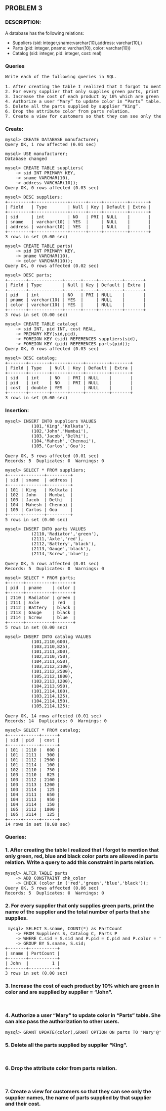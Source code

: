 ## PROBLEM 3
### DESCRIPTION:
A database has the following relations:

* Suppliers (sid: integer,sname:varchar(10),address: varchar(10),)
* Parts (pid: integer, pname: varchar(10), color: varchar(10))
* Catalog (sid: integer, pid: integer, cost: real)
 
 
### Queries

<pre>Write each of the following queries in SQL.
 
1. After creating the table I realized that I forgot to mention that only green, red, blue and black color parts are allowed in parts relation. Write a query to add this constraint in parts relation.
2. For every supplier that only supplies green parts, print the name of the supplier and the total number of parts that she supplies.
3. Increase the cost of each product by 10% which are green in color and are supplied by supplier = “John”.
4. Authorize a user “Mary” to update color in “Parts” table. She can also pass the authorization to other users.
5. Delete all the parts supplied by supplier “King”.
6. Drop the attribute color from parts relation.
7. Create a view for customers so that they can see only the supplier names, the name of parts supplied by that supplier and their cost.
</pre>

### Create:
<pre>
mysql> CREATE DATABASE manufacturer;
Query OK, 1 row affected (0.01 sec)
</pre>
<pre>
mysql> USE manufacturer;
Database changed
</pre>
<pre>
mysql> CREATE TABLE suppliers(
    -> sid INT PRIMARY KEY, 
    -> sname VARCHAR(10), 
    -> address VARCHAR(10));
Query OK, 0 rows affected (0.03 sec)
</pre>
<pre>
mysql> DESC suppliers;
+---------+-------------+------+-----+---------+-------+
| Field   | Type        | Null | Key | Default | Extra |
+---------+-------------+------+-----+---------+-------+
| sid     | int         | NO   | PRI | NULL    |       |
| sname   | varchar(10) | YES  |     | NULL    |       |
| address | varchar(10) | YES  |     | NULL    |       |
+---------+-------------+------+-----+---------+-------+
3 rows in set (0.00 sec)
</pre>
<pre>
mysql> CREATE TABLE parts(
    -> pid INT PRIMARY KEY, 
    -> pname VARCHAR(10), 
    -> color VARCHAR(10));
Query OK, 0 rows affected (0.02 sec)
</pre>
<pre>
mysql> DESC parts;
+-------+-------------+------+-----+---------+-------+
| Field | Type        | Null | Key | Default | Extra |
+-------+-------------+------+-----+---------+-------+
| pid   | int         | NO   | PRI | NULL    |       |
| pname | varchar(10) | YES  |     | NULL    |       |
| color | varchar(10) | YES  |     | NULL    |       |
+-------+-------------+------+-----+---------+-------+
3 rows in set (0.00 sec)
</pre>
<pre>
mysql> CREATE TABLE catalog(
    -> sid INT, pid INT, cost REAL, 
    -> PRIMARY KEY(sid,pid),
    -> FOREIGN KEY (sid) REFERENCES suppliers(sid),
    -> FOREIGN KEY (pid) REFERENCES parts(pid));
Query OK, 0 rows affected (0.03 sec)
</pre>
<pre>
mysql> DESC catalog;
+-------+--------+------+-----+---------+-------+
| Field | Type   | Null | Key | Default | Extra |
+-------+--------+------+-----+---------+-------+
| sid   | int    | NO   | PRI | NULL    |       |
| pid   | int    | NO   | PRI | NULL    |       |
| cost  | double | YES  |     | NULL    |       |
+-------+--------+------+-----+---------+-------+
3 rows in set (0.00 sec)
</pre>

### Insertion:

<pre>
mysql> INSERT INTO suppliers VALUES
          (101,'King','Kolkata'),
          (102,'John','Mumbai'),
          (103,'Jacob','Delhi'),
          (104,'Mahesh','Chennai'),
          (105,'Carlos','Goa');

Query OK, 5 rows affected (0.01 sec)
Records: 5  Duplicates: 0  Warnings: 0
</pre>
<pre>
mysql> SELECT * FROM suppliers;
+-----+--------+---------+
| sid | sname  | address |
+-----+--------+---------+
| 101 | King   | Kolkata |
| 102 | John   | Mumbai  |
| 103 | Jacob  | Delhi   |
| 104 | Mahesh | Chennai |
| 105 | Carlos | Goa     |
+-----+--------+---------+
5 rows in set (0.00 sec)
</pre>
<pre>
mysql> INSERT INTO parts VALUES
          (2110,'Radiator','green'),
          (2111,'Axle','red'),
          (2112,'Battery','black'),
          (2113,'Gauge','black'),
          (2114,'Screw','blue');

Query OK, 5 rows affected (0.01 sec)
Records: 5  Duplicates: 0  Warnings: 0
</pre>
<pre>
mysql> SELECT * FROM parts;
+------+----------+-------+
| pid  | pname    | color |
+------+----------+-------+
| 2110 | Radiator | green |
| 2111 | Axle     | red   |
| 2112 | Battery  | black |
| 2113 | Gauge    | black |
| 2114 | Screw    | blue  |
+------+----------+-------+
5 rows in set (0.00 sec)
</pre>
<pre>
mysql> INSERT INTO catalog VALUES
          (101,2110,600),
          (103,2110,825),
          (101,2111,300),
          (102,2110,750),
          (104,2111,650),
          (103,2112,2100),
          (101,2112,2500),
          (105,2112,1800),
          (103,2113,1200),
          (104,2113,950),
          (101,2114,100),
          (103,2114,125),
          (104,2114,150),
          (105,2114,125);

Query OK, 14 rows affected (0.01 sec)
Records: 14  Duplicates: 0  Warnings: 0
</pre>
<pre>
mysql> SELECT * FROM catalog;
+-----+------+------+
| sid | pid  | cost |
+-----+------+------+
| 101 | 2110 |  600 |
| 101 | 2111 |  300 |
| 101 | 2112 | 2500 |
| 101 | 2114 |  100 |
| 102 | 2110 |  750 |
| 103 | 2110 |  825 |
| 103 | 2112 | 2100 |
| 103 | 2113 | 1200 |
| 103 | 2114 |  125 |
| 104 | 2111 |  650 |
| 104 | 2113 |  950 |
| 104 | 2114 |  150 |
| 105 | 2112 | 1800 |
| 105 | 2114 |  125 |
+-----+------+------+
14 rows in set (0.00 sec)
</pre>


### Queries:
### 1. After creating the table I realized that I forgot to mention that only green, red, blue and black color parts are allowed in parts relation. Write a query to add this constraint in parts relation.
<pre>
mysql> ALTER TABLE parts 
    -> ADD CONSTRAINT chk_color 
    -> CHECK (color in ('red','green','blue','black'));
Query OK, 5 rows affected (0.06 sec)
Records: 5  Duplicates: 0  Warnings: 0
</pre>

### 2. For every supplier that only supplies green parts, print the name of the supplier and the total number of parts that she supplies.
<pre>
 mysql> SELECT S.sname, COUNT(*) as PartCount
    -> FROM Suppliers S, Catalog C, Parts P
    -> WHERE C.sid = S.sid and P.pid = C.pid and P.color = 'green'
    -> GROUP BY S.sname, S.sid;
+-------+-----------+
| sname | PartCount |
+-------+-----------+
| John  |         1 |
+-------+-----------+
3 rows in set (0.00 sec)
</pre>
### 3. Increase the cost of each product by 10% which are green in color and are supplied by supplier = “John”.
<pre>

</pre>
### 4. Authorize a user “Mary” to update color in “Parts” table. She can also pass the authorization to other users. 
<pre>
mysql> GRANT UPDATE(color),GRANT OPTION ON parts TO 'Mary'@'localhost';
</pre>
### 5. Delete all the parts supplied by supplier “King”.
<pre>

</pre>
### 6. Drop the attribute color from parts relation. 
<pre>

</pre>
### 7. Create a view for customers so that they can see only the supplier names, the name of parts supplied by that supplier and their cost.
<pre>

</pre>
